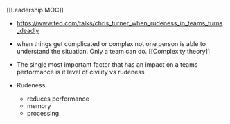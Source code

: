 [[Leadership MOC]]

- https://www.ted.com/talks/chris_turner_when_rudeness_in_teams_turns_deadly

- when things get complicated or complex not one person is able to understand the situation. Only a team can do. [[Complexity theory]]
- The single most important factor that has an impact on a teams performance is it level of civility vs rudeness
- Rudeness
	- reduces performance
	- memory
	- processing